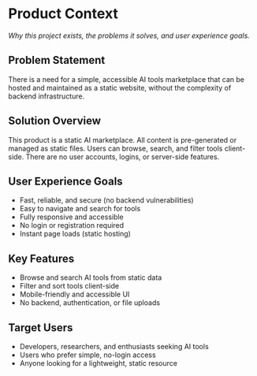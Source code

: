 # Product Context

_Why this project exists, the problems it solves, and user experience goals._

## Problem Statement

There is a need for a simple, accessible AI tools marketplace that can be hosted and maintained as a static website, without the complexity of backend infrastructure.

## Solution Overview

This product is a static AI marketplace. All content is pre-generated or managed as static files. Users can browse, search, and filter tools client-side. There are no user accounts, logins, or server-side features.

## User Experience Goals

- Fast, reliable, and secure (no backend vulnerabilities)
- Easy to navigate and search for tools
- Fully responsive and accessible
- No login or registration required
- Instant page loads (static hosting)

## Key Features

- Browse and search AI tools from static data
- Filter and sort tools client-side
- Mobile-friendly and accessible UI
- No backend, authentication, or file uploads

## Target Users

- Developers, researchers, and enthusiasts seeking AI tools
- Users who prefer simple, no-login access
- Anyone looking for a lightweight, static resource
